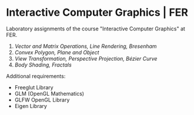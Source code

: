 # Interactive Computer Graphics | FER

Laboratory assignments of the course "Interactive Computer Graphics" at FER.

1. _Vector and Matrix Operations, Line Rendering, Bresenham_
2. _Convex Polygon, Plane and Object_
3. _View Transformation, Perspective Projection, Bézier Curve_
4. _Body Shading, Fractals_

Additional requirements:

- Freeglut Library
- GLM (OpenGL Mathematics)
- GLFW OpenGL Library
- Eigen Library
